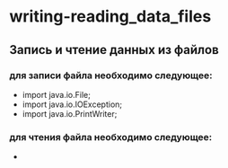 # writing-reading_data_files

## Запись и чтение данных из файлов

### для записи файла необходимо следующее:
* import java.io.File;
* import java.io.IOException;
* import java.io.PrintWriter;

### для чтения файла необходимо следующее:
* 